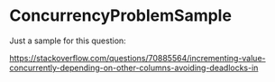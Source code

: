 # ConcurrencyProblemSample

Just a sample for this question:

https://stackoverflow.com/questions/70885564/incrementing-value-concurrently-depending-on-other-columns-avoiding-deadlocks-in
